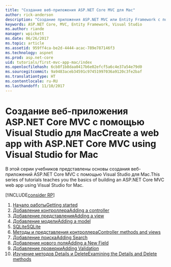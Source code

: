 ```yaml
---
title: "Создание веб-приложения ASP.NET Core MVC для Mac"
author: rick-anderson
description: "Создание приложения ASP.NET MVC или Entity Framework с помощью Visual Studio для Mac"
keywords: ASP.NET Core, MVC, Entity Framework, Visual Studio
ms.author: riande
manager: wpickett
ms.date: 06/26/2017
ms.topic: article
ms.assetid: 959ff4ca-be2d-4444-acac-789e787146f3
ms.technology: aspnet
ms.prod: asp.net-core
uid: tutorials/first-mvc-app-mac/index
ms.openlocfilehash: 6cb8f1b8daa0417b6e02efcf5a6c4e37a54e79d0
ms.sourcegitcommit: 9a9483aceb34591c97451997036a9120c3fe2baf
ms.translationtype: HT
ms.contentlocale: ru-RU
ms.lasthandoff: 11/10/2017
---
```

# <a name="create-a-web-app-with-aspnet-core-mvc-using-visual-studio-for-mac"></a><span data-ttu-id="33182-104">Создание веб-приложения ASP.NET Core MVC с помощью Visual Studio для Mac</span><span class="sxs-lookup"><span data-stu-id="33182-104">Create a web app with ASP.NET Core MVC using Visual Studio for Mac</span></span>

<span data-ttu-id="33182-105">В этой серии учебников представлены основы создания веб-приложений ASP.NET Core MVC с помощью Visual Studio для Mac.</span><span class="sxs-lookup"><span data-stu-id="33182-105">This series of tutorials teaches you the basics of building an ASP.NET Core MVC web app using Visual Studio for Mac.</span></span> 

[!INCLUDE[consider RP](../../includes/razor.md)]

1. [<span data-ttu-id="33182-106">Начало работы</span><span class="sxs-lookup"><span data-stu-id="33182-106">Getting started</span></span>](start-mvc.md)
1. [<span data-ttu-id="33182-107">Добавление контроллера</span><span class="sxs-lookup"><span data-stu-id="33182-107">Adding a controller</span></span>](adding-controller.md)
1. [<span data-ttu-id="33182-108">Добавление представления</span><span class="sxs-lookup"><span data-stu-id="33182-108">Adding a view</span></span>](adding-view.md)
1. [<span data-ttu-id="33182-109">Добавление модели</span><span class="sxs-lookup"><span data-stu-id="33182-109">Adding a model</span></span>](adding-model.md)
1. [<span data-ttu-id="33182-110">SQLite</span><span class="sxs-lookup"><span data-stu-id="33182-110">SQLite</span></span>](working-with-sql.md)
1. [<span data-ttu-id="33182-111">Методы и представления контроллера</span><span class="sxs-lookup"><span data-stu-id="33182-111">Controller methods and views</span></span>](controller-methods-views.md)
1. [<span data-ttu-id="33182-112">Добавление поиска</span><span class="sxs-lookup"><span data-stu-id="33182-112">Adding Search</span></span>](search.md)
1. [<span data-ttu-id="33182-113">Добавление нового поля</span><span class="sxs-lookup"><span data-stu-id="33182-113">Adding a New Field</span></span>](new-field.md)
1. [<span data-ttu-id="33182-114">Добавление проверки</span><span class="sxs-lookup"><span data-stu-id="33182-114">Adding Validation</span></span>](validation.md)
1. [<span data-ttu-id="33182-115">Изучение методов Details и Delete</span><span class="sxs-lookup"><span data-stu-id="33182-115">Examining the Details and Delete methods</span></span>](xref:tutorials/first-mvc-app/details)
